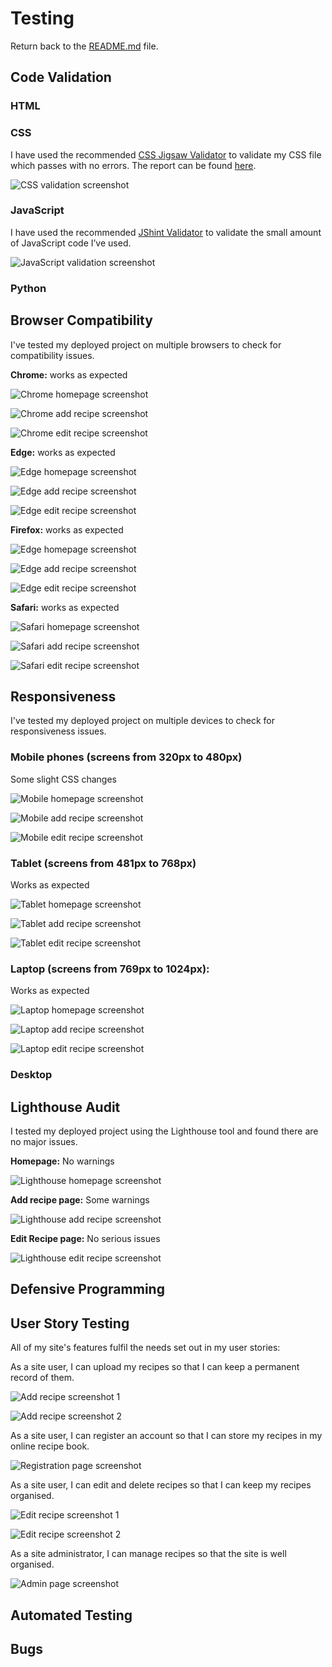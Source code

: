 # Testing

Return back to the [README.md](README.md) file.

## Code Validation

### HTML

### CSS

I have used the recommended [CSS Jigsaw Validator](https://jigsaw.w3.org/css-validator) to validate my CSS file which passes with no errors. The report can be found [here](https://jigsaw.w3.org/css-validator/validator?uri=https%3A%2F%2Fthe-kitchen.herokuapp.com).

![CSS validation screenshot](documentation/ccs_validation_screenshot.png)

### JavaScript

I have used the recommended [JShint Validator](https://jshint.com) to validate the small amount of JavaScript code I’ve used.

![JavaScript validation screenshot](documentation/js_validation_screenshot.png)

### Python

## Browser Compatibility

I've tested my deployed project on multiple browsers to check for compatibility issues.

**Chrome:** works as expected

![Chrome homepage screenshot](documentation/chrome_screenshot_homepage.png)

![Chrome add recipe screenshot](documentation/chrome_screenshot_addrecipe.png)

![Chrome edit recipe screenshot](documentation/chrome_screenshot_editrecipe.png)

**Edge:** works as expected

![Edge homepage screenshot](documentation/edge_screenshot_homepage.png)

![Edge add recipe screenshot](documentation/edge_screenshot_addrecipe.png)

![Edge edit recipe screenshot](documentation/edge_screenshot_editrecipe.png)

**Firefox:** works as expected

![Edge homepage screenshot](documentation/firefox_screenshot_homepage.png)

![Edge add recipe screenshot](documentation/firefox_screenshot_addrecipe.png)

![Edge edit recipe screenshot](documentation/firefox_screenshot_editrecipe.png)

**Safari:**  works as expected

![Safari homepage screenshot](documentation/safari_screenshot_homepage.png)

![Safari add recipe screenshot](documentation/safari_screenshot_addrecipe.png)

![Safari edit recipe screenshot](documentation/safari_screenshot_editrecipe.png)

## Responsiveness

I've tested my deployed project on multiple devices to check for responsiveness issues.

### Mobile phones (screens from 320px to 480px) 

Some slight CSS changes

![Mobile homepage screenshot](documentation/mobile_screenshot_homepage.png)

![Mobile add recipe screenshot](documentation/mobile_screenshot_addrecipe.png)

![Mobile edit recipe screenshot](documentation/mobile_screenshot_editrecipe.png)

### Tablet (screens from 481px to 768px)

Works as expected

![Tablet homepage screenshot](documentation/tablet_screenshot_homepage.png)

![Tablet add recipe screenshot](documentation/tablet_screenshot_addrecipe.png)

![Tablet edit recipe screenshot](documentation/tablet_screenshot_editrecipe.png)

### Laptop  (screens from 769px to 1024px): 

Works as expected

![Laptop homepage screenshot](documentation/laptop_screenshot_homepage.png)

![Laptop add recipe screenshot](documentation/laptop_screenshot_addrecipe.png)

![Laptop edit recipe screenshot](documentation/laptop_screenshot_editrecipe.png)


### Desktop

## Lighthouse Audit

I tested my deployed project using the Lighthouse tool and found there are no major issues.

**Homepage:** No warnings

![Lighthouse homepage screenshot](documentation/lighthouse_homepage_screenshot.png)

**Add recipe page:** Some warnings

![Lighthouse add recipe screenshot](documentation/lighthouse_addrecipe_screenshot.png)

**Edit Recipe page:** No serious issues

![Lighthouse edit recipe screenshot](documentation/lighthouse_editrecipe_screenshot.png)

## Defensive Programming

## User Story Testing

All of my site's features fulfil the needs set out in my user stories:

As a site user, I can upload my recipes so that I can keep a permanent record of them.

![Add recipe screenshot 1](documentation/add_recipe_screenshot_1.png)

![Add recipe screenshot 2](documentation/add_recipe_screenshot_2.png)

As a site user, I can register an account so that I can store my recipes in my online recipe book.

![Registration page screenshot](documentation/registration_page.png)

As a site user, I can edit and delete recipes so that I can keep my recipes organised.

![Edit recipe screenshot 1](documentation/edit_recipe_screenshot_1.png)

![Edit recipe screenshot 2](documentation/edit_recipe_screenshot_2.png)

As a site administrator, I can manage recipes so that the site is well organised.

![Admin page screenshot](documentation/admin_page.png)

## Automated Testing

## Bugs

